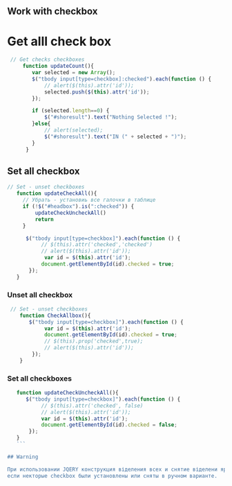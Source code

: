 ## Work with checkbox

# Get alll check box
```js
 // Get checks checkboxes
     function updateCount(){
        var selected = new Array();
        $("tbody input[type=checkbox]:checked").each(function () {
            // alert($(this).attr('id'));
            selected.push($(this).attr('id'));
        });

        if (selected.length==0) {
            $("#shoresult").text("Nothing Selected !");
        }else{
            // alert(selected);
            $("#shoresult").text("IN (" + selected + ")");
        }
      }
 ```  
 
 
 ## Set all checkbox
 ```js
 // Set - unset checkboxes
    function updateCheckAll(){
      // Убрать - установиь все галочки в таблице
      if (!$("#headbox").is(":checked")) {
          updateCheckUncheckAll()
          return
      }

       $("tbody input[type=checkbox]").each(function () {
            // $(this).attr('checked','checked')
            // alert($(this).attr('id'));
             var id = $(this).attr('id');
            document.getElementById(id).checked = true;
        });
    }
```



### Unset all checkbox
```js
 // Set - unset checkboxes
    function CheckAllbox(){
       $("tbody input[type=checkbox]").each(function () {
            var id = $(this).attr('id');
            document.getElementById(id).checked = true;
            // $(this).prop('checked',true);
            // alert($(this).attr('id'));
        });
    }
```


 ### Set all checkboxes
 ```js
    function updateCheckUncheckAll(){
       $("tbody input[type=checkbox]").each(function () {
            // $(this).attr('checked', false)
            // alert($(this).attr('id'));
            var id = $(this).attr('id');
            document.getElementById(id).checked = false;
        });
    }
    ```
 
 ## Warning    
 
 При использовании JQERY конструкция віделения всех и снятие віделени яработает **не правильно** в случае, 
 если некторые checkbox были установлены или сняты в ручном варианте.  
    
